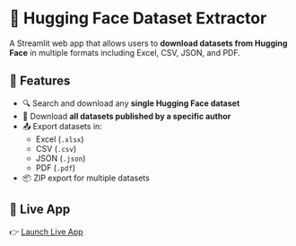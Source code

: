 # 🤗 Hugging Face Dataset Extractor

A Streamlit web app that allows users to **download datasets from Hugging Face** in multiple formats including Excel, CSV, JSON, and PDF.



## 🔧 Features

- 🔍 Search and download any **single Hugging Face dataset**
- 👥 Download **all datasets published by a specific author**
- 📤 Export datasets in:
  - Excel (`.xlsx`)
  - CSV (`.csv`)
  - JSON (`.json`)
  - PDF (`.pdf`)
- 📦 ZIP export for multiple datasets


## 🚀 Live App

👉 [Launch Live App]()  
